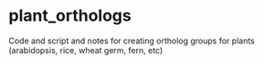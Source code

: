 # plant_orthologs
Code and script and notes for creating ortholog groups for plants (arabidopsis, rice, wheat germ, fern, etc)
